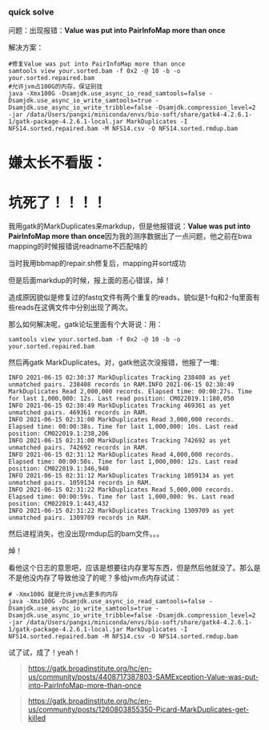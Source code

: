 ### quick solve
问题：出现报错：**Value was put into PairInfoMap more than once**

解决方案：
```
#修复Value was put into PairInfoMap more than once
samtools view your.sorted.bam -f 0x2 -@ 10 -b -o your.sorted.repaired.bam
#允许jvm占100G的内存，保证别挂
java -Xmx100G -Dsamjdk.use_async_io_read_samtools=false -Dsamjdk.use_async_io_write_samtools=true -Dsamjdk.use_async_io_write_tribble=false -Dsamjdk.compression_level=2 -jar /data/Users/pangxi/miniconda/envs/bio-soft/share/gatk4-4.2.6.1-1/gatk-package-4.2.6.1-local.jar MarkDuplicates -I NFS14.sorted.repaired.bam -M NFS14.csv -O NFS14.sorted.rmdup.bam
```

# 嫌太长不看版：
# 坑死了！！！！
我用gatk的MarkDuplicates来markdup，但是他报错说：**Value was put into PairInfoMap more than once**因为我的测序数据出了一点问题，他之前在bwa mapping的时候报错说readname不匹配啥的

当时我用bbmap的repair.sh修复后，mapping并sort成功

但是后面markdup的时候，报上面的恶心错误，焯！

造成原因貌似是修复过的fastq文件有两个重复的reads，貌似是1-fq和2-fq里面有些reads在这俩文件中分别出现了两次。

那么如何解决呢，gatk论坛里面有个大哥说：用：

```
samtools view your.sorted.bam -f 0x2 -@ 10 -b -o your.sorted.repaired.bam
```

然后再gatk MarkDuplicates。对，gatk他这次没报错，他报了一堆:
```
INFO 2021-06-15 02:30:37 MarkDuplicates Tracking 238408 as yet unmatched pairs. 238408 records in RAM.INFO 2021-06-15 02:30:49 MarkDuplicates Read 2,000,000 records. Elapsed time: 00:00:27s. Time for last 1,000,000: 12s. Last read position: CM022019.1:180,050
INFO 2021-06-15 02:30:49 MarkDuplicates Tracking 469361 as yet unmatched pairs. 469361 records in RAM.
INFO 2021-06-15 02:31:00 MarkDuplicates Read 3,000,000 records. Elapsed time: 00:00:38s. Time for last 1,000,000: 10s. Last read position: CM022019.1:238,206
INFO 2021-06-15 02:31:00 MarkDuplicates Tracking 742692 as yet unmatched pairs. 742692 records in RAM.
INFO 2021-06-15 02:31:12 MarkDuplicates Read 4,000,000 records. Elapsed time: 00:00:50s. Time for last 1,000,000: 12s. Last read position: CM022019.1:346,940
INFO 2021-06-15 02:31:12 MarkDuplicates Tracking 1059134 as yet unmatched pairs. 1059134 records in RAM.
INFO 2021-06-15 02:31:22 MarkDuplicates Read 5,000,000 records. Elapsed time: 00:00:59s. Time for last 1,000,000: 9s. Last read position: CM022019.1:443,432
INFO 2021-06-15 02:31:22 MarkDuplicates Tracking 1309709 as yet unmatched pairs. 1309709 records in RAM.
```
然后进程消失，也没出现rmdup后的bam文件。。。

焯！ 

看他这个日志的意思吧，应该是想要往内存里写东西，但是然后他就没了。那么是不是他没内存了导致他没了的呢？多给jvm点内存试试：
```
# -Xmx100G 就是允许jvm占更多的内存
java -Xmx100G -Dsamjdk.use_async_io_read_samtools=false -Dsamjdk.use_async_io_write_samtools=true -Dsamjdk.use_async_io_write_tribble=false -Dsamjdk.compression_level=2 -jar /data/Users/pangxi/miniconda/envs/bio-soft/share/gatk4-4.2.6.1-1/gatk-package-4.2.6.1-local.jar MarkDuplicates -I NFS14.sorted.repaired.bam -M NFS14.csv -O NFS14.sorted.rmdup.bam
```

试了试，成了！yeah！

> https://gatk.broadinstitute.org/hc/en-us/community/posts/4408717387803-SAMException-Value-was-put-into-PairInfoMap-more-than-once

> https://gatk.broadinstitute.org/hc/en-us/community/posts/1260803855350-Picard-MarkDuplicates-get-killed
